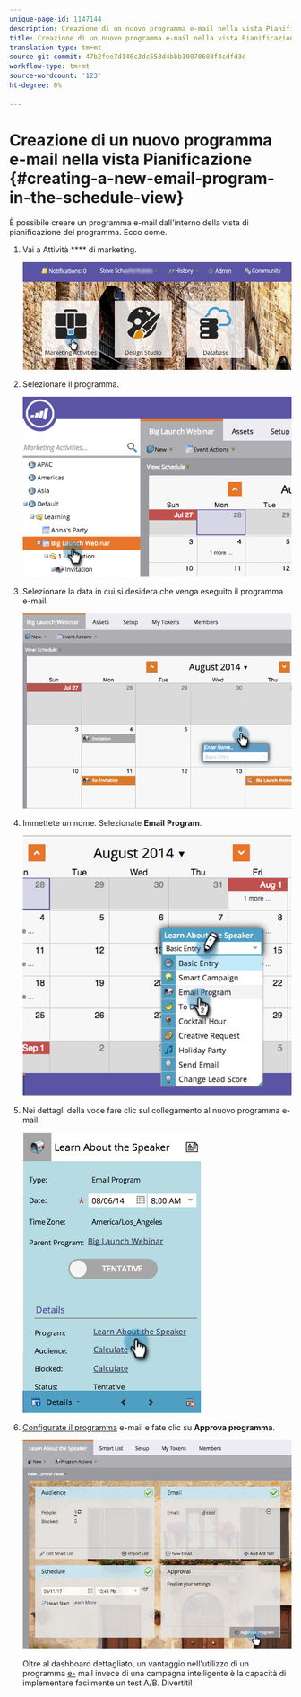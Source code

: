 ```yaml
---
unique-page-id: 1147144
description: Creazione di un nuovo programma e-mail nella vista Pianificazione - Documenti Marketo - Documentazione prodotto
title: Creazione di un nuovo programma e-mail nella vista Pianificazione
translation-type: tm+mt
source-git-commit: 47b2fee7d146c3dc558d4bbb10070683f4cdfd3d
workflow-type: tm+mt
source-wordcount: '123'
ht-degree: 0%

---
```



# Creazione di un nuovo programma e-mail nella vista Pianificazione {#creating-a-new-email-program-in-the-schedule-view}

È possibile creare un programma e-mail dall&#39;interno della vista di pianificazione del programma. Ecco come.

1. Vai a Attività **** di marketing.

   ![](assets/login-marketing-activities-2.png)

1. Selezionare il programma.

   ![](assets/image2014-9-23-15-3a34-3a11.png)

1. Selezionare la data in cui si desidera che venga eseguito il programma e-mail.

   ![](assets/image2014-9-23-15-3a35-3a16.png)

1. Immettete un nome. Selezionate **Email** **Program**.

   ![](assets/image2014-9-23-15-3a35-3a32.png)

1. Nei dettagli della voce fare clic sul collegamento al nuovo programma e-mail.

   ![](assets/image2014-9-23-15-3a35-3a42.png)

1. [Configurate il programma](../../../../product-docs/email-marketing/email-programs/creating-an-email-program/create-an-email-program.md) e-mail e fate clic su **Approva programma**.

   ![](assets/learnaboutthespeaker.png)

   Oltre al dashboard dettagliato, un vantaggio nell&#39;utilizzo di un programma [e-](http://docs.marketo.com/display/docs/email+programs) mail invece di una campagna intelligente è la capacità di implementare facilmente un test [](../../../../product-docs/email-marketing/email-programs/email-program-actions/email-test-a-b-test/add-an-a-b-test.md)A/B. Divertiti!

